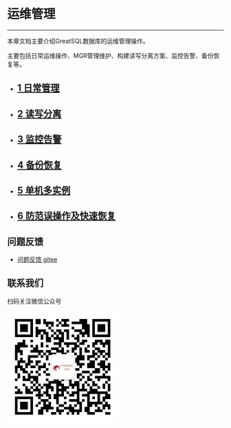 # 运维管理
---

本章文档主要介绍GreatSQL数据库的运维管理操作。

主要包括日常运维操作、MGR管理维护、构建读写分离方案、监控告警、备份恢复等。

- ## [1 日常管理](./1-basic-oper.md)
- ## [2 读写分离](./2-oper-rw-splitting.md)
- ## [3 监控告警](./3-monitoring-and-alerting.md)
- ## [4 备份恢复](./4-backup-and-restore.md)
- ## [5 单机多实例](./5-multi-instances.md)
- ## [6 防范误操作及快速恢复](./6-avoid-mistakes.md)

**问题反馈**
---
- [问题反馈 gitee](https://gitee.com/GreatSQL/GreatSQL-Manual/issues)


**联系我们**
---

扫码关注微信公众号

![greatsql-wx](/greatsql-wx.jpg)
